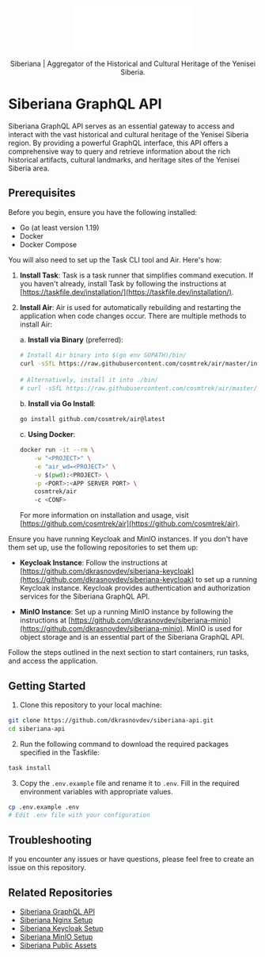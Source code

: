<p align="center">
  <picture>
  <source media="(prefers-color-scheme: dark)" srcset="https://raw.githubusercontent.com/dkrasnovdev/siberiana-public-assets/main/assets/siberiana-logo-dark-background.svg">
  <img src="https://raw.githubusercontent.com/dkrasnovdev/siberiana-public-assets/main/assets/siberiana-logo-dark-background.svg" width="240" height="90" alt="Logo for Siberiana">
</picture>
</p>

<p align="center">
Siberiana | Aggregator of the Historical and Cultural Heritage of the Yenisei Siberia.
</p>

# Siberiana GraphQL API

Siberiana GraphQL API serves as an essential gateway to access and interact with the vast historical and cultural heritage of the Yenisei Siberia region. By providing a powerful GraphQL interface, this API offers a comprehensive way to query and retrieve information about the rich historical artifacts, cultural landmarks, and heritage sites of the Yenisei Siberia area.

## Prerequisites

Before you begin, ensure you have the following installed:

- Go (at least version 1.19)
- Docker
- Docker Compose

You will also need to set up the Task CLI tool and Air. Here's how:

1. **Install Task**: Task is a task runner that simplifies command execution. If you haven't already, install Task by following the instructions at [https://taskfile.dev/installation/](https://taskfile.dev/installation/).

2. **Install Air**: Air is used for automatically rebuilding and restarting the application when code changes occur. There are multiple methods to install Air:

   a. **Install via Binary** (preferred):

   ```bash
   # Install Air binary into $(go env GOPATH)/bin/
   curl -sSfL https://raw.githubusercontent.com/cosmtrek/air/master/install.sh | sh -s -- -b $(go env GOPATH)/bin

   # Alternatively, install it into ./bin/
   # curl -sSfL https://raw.githubusercontent.com/cosmtrek/air/master/install.sh | sh -s
   ```

   b. **Install via Go Install**:

   ```bash
   go install github.com/cosmtrek/air@latest
   ```

   c. **Using Docker**:

   ```bash
   docker run -it --rm \
       -w "<PROJECT>" \
       -e "air_wd=<PROJECT>" \
       -v $(pwd):<PROJECT> \
       -p <PORT>:<APP SERVER PORT> \
       cosmtrek/air
       -c <CONF>
   ```

   For more information on installation and usage, visit [https://github.com/cosmtrek/air](https://github.com/cosmtrek/air).

Ensure you have running Keycloak and MinIO instances. If you don't have them set up, use the following repositories to set them up:

- **Keycloak Instance**: Follow the instructions at [https://github.com/dkrasnovdev/siberiana-keycloak](https://github.com/dkrasnovdev/siberiana-keycloak) to set up a running Keycloak instance. Keycloak provides authentication and authorization services for the Siberiana GraphQL API.

- **MinIO Instance**: Set up a running MinIO instance by following the instructions at [https://github.com/dkrasnovdev/siberiana-minio](https://github.com/dkrasnovdev/siberiana-minio). MinIO is used for object storage and is an essential part of the Siberiana GraphQL API.

Follow the steps outlined in the next section to start containers, run tasks, and access the application.

## Getting Started

1.  Clone this repository to your local machine:

```bash
git clone https://github.com/dkrasnovdev/siberiana-api.git
cd siberiana-api
```

2.  Run the following command to download the required packages specified in the Taskfile:

```bash
task install
```

3. Copy the `.env.example` file and rename it to `.env`. Fill in the required environment variables with appropriate values.

```bash
cp .env.example .env
# Edit .env file with your configuration
```

## Troubleshooting

If you encounter any issues or have questions, please feel free to create an issue on this repository.

## Related Repositories

- [Siberiana GraphQL API](https://github.com/dkrasnovdev/siberiana-api)
- [Siberiana Nginx Setup](https://github.com/dkrasnovdev/siberiana-nginx)
- [Siberiana Keycloak Setup](https://github.com/dkrasnovdev/siberiana-keycloak)
- [Siberiana MinIO Setup](https://github.com/dkrasnovdev/siberiana-minio)
- [Siberiana Public Assets](https://github.com/dkrasnovdev/siberiana-public-assets)
